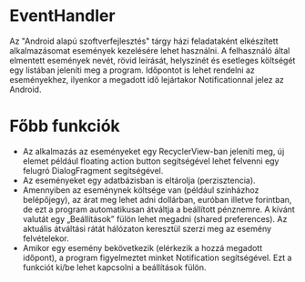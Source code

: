# EventHandler

Az "Android alapú szoftverfejlesztés" tárgy házi feladataként elkészített alkalmazásomat események kezelésére lehet használni. A felhasználó által elmentett események nevét, rövid leírását, helyszínét és esetleges költségét egy listában jeleníti meg a program. Időpontot is lehet rendelni az eseményekhez, ilyenkor a megadott idő lejártakor Notificationnal jelez az Android.


# Főbb funkciók
* Az alkalmazás az eseményeket egy RecyclerView-ban jeleníti meg, új elemet például floating action button segítségével lehet felvenni egy felugró DialogFragment segítségével.
* Az eseményeket egy adatbázisban is eltárolja (perzisztencia).
* Amennyiben az eseménynek költsége van (például színházhoz belépőjegy), az árat meg lehet adni dollárban, euróban illetve forintban, de ezt a program automatikusan átváltja a beállított pénznemre. A kívánt valutát egy „Beállítások” fülön lehet megadni (shared preferences). Az aktuális átváltási rátát hálózaton keresztül szerzi meg az esemény felvételekor.
* Amikor egy esemény bekövetkezik (elérkezik a hozzá megadott időpont), a program figyelmeztet minket Notification segítségével. Ezt a funkciót ki/be lehet kapcsolni a beállítások fülön.
